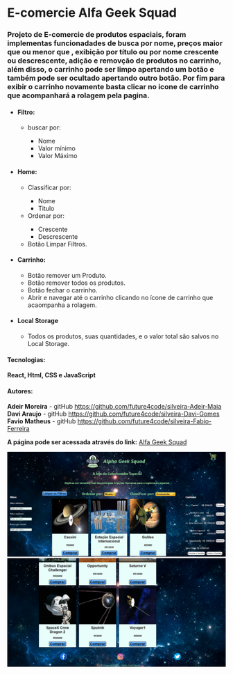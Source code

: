 # __E-comercie Alfa Geek Squad__

### **Projeto de E-comercie de produtos espaciais, foram implementas funcionadades de busca por nome, preços maior que ou menor que , exibição por título ou por nome crescente ou descrescente, adição e removção de produtos no carrinho, além disso, o carrinho pode ser limpo apertando um botão e também pode ser ocultado apertando outro botão. Por fim para exibir o carrinho novamente basta clicar no icone de carrinho que acompanhará a rolagem pela pagina.**

<ul>
        <li>
            <h4>Filtro:</h4>
            <ul>
                <li>buscar por:</li>
                <ul>
                    <li>Nome</li>
                    <li>Valor mínimo</li>
                    <li>Valor Máximo
                </ul>
            </ul>
        <li>
            <h4>Home:</h4>
            <ul>
                <li>Classificar por:</li>
                <ul>
                    <li>Nome</li>
                    <li>Titulo</li>
                </ul>
                <li>Ordenar por:</li>
                <ul>
                    <li>Crescente</li>
                    <li>Descrescente</li>
                </ul>
                <li>Botão Limpar Filtros.</li>
            </ul>
        </li>
        <li>
            <h4>Carrinho:</h4>
            <ul>
                <li>Botão remover um Produto.</li>
                <li>Botão remover todos os produtos.</li>
                <li>Botão fechar o carrinho.</li>
                <li>Abrir e navegar até o carrinho clicando no ícone de carrinho que acaompanha a rolagem.</li>
            </ul>
        </li>
        <li>
            <h4>Local Storage</h4>
            <ul>
                <li>Todos os produtos, suas quantidades, e o valor total são salvos no Local Storage. </li>
            </ul>
        </li>
    </ul>

#### Tecnologias:<br>
__React, Html, CSS e JavaScript__

#### Autores: <br>
**Adeir Moreira** - gitHub https://github.com/future4code/silveira-Adeir-Maia <br>
**Davi Araujo** - gitHub https://github.com/future4code/silveira-Davi-Gomes<br>
**Favio Matheus** - gitHub https://github.com/future4code/silveira-Fabio-Ferreira

**A página pode ser acessada através do link:**
[Alfa Geek Squad](https://alfa-geek-sqaud.surge.sh/)

<p align="center">
    <img src="./src/img/Alfa Squad.png">
    <img src="./src/img/Alfa Squad2.png">
</p>

